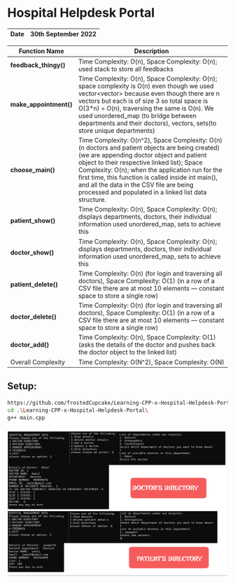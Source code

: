 # Hospital Helpdesk Portal

| Date | 30th September 2022 |
| ---- | ------------------- |

| Function Name           | Description                                                                                                                                                                     |
|-------------------------|---------------------------------------------------------------------------------------------------------------------------------------------------------------------------------|
| **feedback_thingy()**   | Time Complexity: O(n), Space Complexity: O(n); used stack to store all feedbacks                                                                                                |
| **make_appointment()**  | Time Complexity: O(n), Space Complexity: O(n); space complexity is O(n) even though we used vector<vector<T>> because even though there are n vectors but each is of size 3 so total space is O(3*n) = O(n), traversing the same is O(n). We used unordered_map (to bridge between departments and their doctors), vectors, sets(to store unique departments) |
| **choose_main()**       | Time Complexity: O(n^2), Space Complexity: O(n) (n doctors and patient objects are being created) (we are appending doctor object and patient object to their respective linked list);  Space Complexity: O(n); when the application run for the first time, this function is called inside int main(), and all the data in the CSV file are being processed and populated in a linked list data structure. |
| **patient_show()**      | Time Complexity: O(n), Space Complexity: O(n); displays departments, doctors, their individual information used unordered_map, sets to achieve this                                 |
| **doctor_show()**       | Time Complexity: O(n), Space Complexity: O(n); displays departments, doctors, their individual information used unordered_map, sets to achieve this                                 |
| **patient_delete()**    | Time Complexity: O(n) (for login and traversing all doctors), Space Complexity: O(1) (in a row of a CSV file there are at most 10 elements — constant space to store a single row) |
| **doctor_delete()**     | Time Complexity: O(n) (for login and traversing all doctors), Space Complexity: O(1) (in a row of a CSV file there are at most 10 elements — constant space to store a single row) |
| **doctor_add()**        | Time Complexity: O(n), Space Complexity: O(1) (asks the details of the doctor and pushes back the doctor object to the linked list)                                                 |
| Overall Complexity      | Time Complexity: O(N^2), Space Complexity: O(N)                                                                                                                             

## Setup:

```bash
https://github.com/frostedCupcake/Learning-CPP-x-Hospital-Helpdesk-Portal.git
cd .\Learning-CPP-x-Hospital-Helpdesk-Portal\
g++ main.cpp
```

![image](/assets/readme-image.png)
